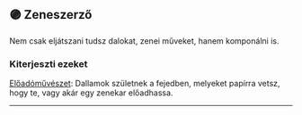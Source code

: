 ## 🟣 Zeneszerző

Nem csak eljátszani tudsz dalokat, zenei műveket, hanem komponálni is.

### Kiterjeszti ezeket

[Előadóművészet](../kepzettsegek.szekunder/eloadomuveszet.md): Dallamok születnek a fejedben, melyeket papírra vetsz, hogy te, vagy akár egy zenekar előadhassa.

---

